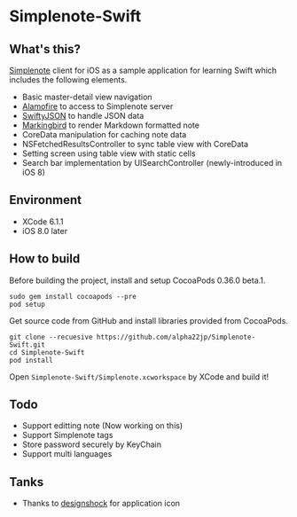 # Simplenote-Swift

## What's this?

[Simplenote](https://simple-note.appspot.com/) client for iOS as a sample application for learning Swift which includes the following elements.

* Basic master-detail view navigation
* [Alamofire](https://github.com/Alamofire) to access to Simplenote server
* [SwiftyJSON](https://github.com/SwiftyJSON) to handle JSON data
* [Markingbird](https://github.com/kristopherjohnson/Markingbird) to render Markdown formatted note
* CoreData manipulation for caching note data
* NSFetchedResultsController to sync table view with CoreData
* Setting screen using table view with static cells
* Search bar implementation by UISearchController (newly-introduced in iOS 8)

## Environment

* XCode 6.1.1
* iOS 8.0 later

## How to build

Before building the project, install and setup CocoaPods 0.36.0 beta.1.
```Shell
sudo gem install cocoapods --pre
pod setup
```
Get source code from GitHub and install libraries provided from CocoaPods.
```Shell
git clone --recuesive https://github.com/alpha22jp/Simplenote-Swift.git
cd Simplenote-Swift
pod install
```
Open `Simplenote-Swift/Simplenote.xcworkspace` by XCode and build it!

## Todo

* Support editting note (Now working on this)
* Support Simplenote tags
* Store password securely by KeyChain
* Support multi languages

## Tanks

* Thanks to [designshock](http://www.easyicon.net/language.en/iconsearch/author:designshock/) for application icon
